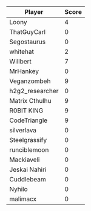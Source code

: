 | Player          | Score |
| --------------- | ----- |
| Loony           | 4     |
| ThatGuyCarl     | 0     |
| Segostaurus     | 0     |
| whitehat        | 2     |
| Willbert        | 7     |
| MrHankey        | 0     |
| Veganzombeh     | 9     |
| h2g2_researcher | 0     |
| Matrix Cthulhu  | 9     |
| R0BIT KING      | 9     |
| CodeTriangle    | 9     |
| silverlava      | 0     |
| Steelgrassify   | 0     |
| runciblemoon    | 0     |
| Mackiaveli      | 0     |
| Jeskai Nahiri   | 0     |
| Cuddlebeam      | 0     |
| Nyhilo          | 0     |
| malimacx        | 0     |